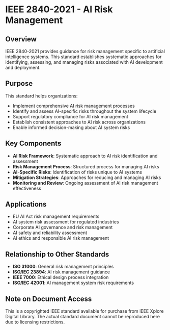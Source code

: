 # IEEE 2840-2021 - AI Risk Management

## Overview
IEEE 2840-2021 provides guidance for risk management specific to artificial intelligence systems. This standard establishes systematic approaches for identifying, assessing, and managing risks associated with AI development and deployment.

## Purpose
This standard helps organizations:
- Implement comprehensive AI risk management processes
- Identify and assess AI-specific risks throughout the system lifecycle
- Support regulatory compliance for AI risk management
- Establish consistent approaches to AI risk across organizations
- Enable informed decision-making about AI system risks

## Key Components
- **AI Risk Framework**: Systematic approach to AI risk identification and assessment
- **Risk Management Process**: Structured process for managing AI risks
- **AI-Specific Risks**: Identification of risks unique to AI systems
- **Mitigation Strategies**: Approaches for reducing and managing AI risks
- **Monitoring and Review**: Ongoing assessment of AI risk management effectiveness

## Applications
- EU AI Act risk management requirements
- AI system risk assessment for regulated industries
- Corporate AI governance and risk management
- AI safety and reliability assessment
- AI ethics and responsible AI risk management

## Relationship to Other Standards
- **ISO 31000**: General risk management principles
- **ISO/IEC 23894**: AI risk management guidance
- **IEEE 7000**: Ethical design process integration
- **ISO/IEC 42001**: AI management system risk requirements

## Note on Document Access
This is a copyrighted IEEE standard available for purchase from IEEE Xplore Digital Library. The actual standard document cannot be reproduced here due to licensing restrictions.
